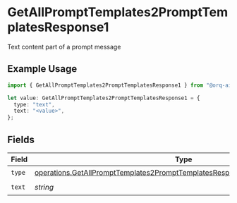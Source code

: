 # GetAllPromptTemplates2PromptTemplatesResponse1

Text content part of a prompt message

## Example Usage

```typescript
import { GetAllPromptTemplates2PromptTemplatesResponse1 } from "@orq-ai/node/models/operations";

let value: GetAllPromptTemplates2PromptTemplatesResponse1 = {
  type: "text",
  text: "<value>",
};
```

## Fields

| Field                                                                                                                                                                            | Type                                                                                                                                                                             | Required                                                                                                                                                                         | Description                                                                                                                                                                      |
| -------------------------------------------------------------------------------------------------------------------------------------------------------------------------------- | -------------------------------------------------------------------------------------------------------------------------------------------------------------------------------- | -------------------------------------------------------------------------------------------------------------------------------------------------------------------------------- | -------------------------------------------------------------------------------------------------------------------------------------------------------------------------------- |
| `type`                                                                                                                                                                           | [operations.GetAllPromptTemplates2PromptTemplatesResponse200ApplicationJSONType](../../models/operations/getallprompttemplates2prompttemplatesresponse200applicationjsontype.md) | :heavy_check_mark:                                                                                                                                                               | N/A                                                                                                                                                                              |
| `text`                                                                                                                                                                           | *string*                                                                                                                                                                         | :heavy_check_mark:                                                                                                                                                               | N/A                                                                                                                                                                              |
